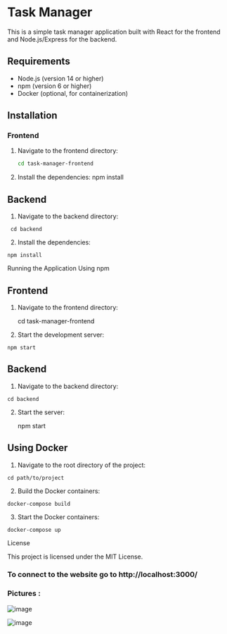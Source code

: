 # Task Manager

This is a simple task manager application built with React for the frontend and Node.js/Express for the backend.

## Requirements

- Node.js (version 14 or higher)
- npm (version 6 or higher)
- Docker (optional, for containerization)

## Installation

### Frontend

1. Navigate to the frontend directory:
   ```bash
   cd task-manager-frontend

2.   Install the dependencies:
    npm install

## Backend

 1.   Navigate to the backend directory:

     cd backend

 2.   Install the dependencies:

    npm install

Running the Application
Using npm
## Frontend

1. Navigate to the frontend directory:
   
   cd task-manager-frontend
    

 3.   Start the development server:

    npm start

## Backend

 1.   Navigate to the backend directory:

    cd backend

2.  Start the server:

    npm start

## Using Docker

 1.   Navigate to the root directory of the project:

    cd path/to/project

 2.   Build the Docker containers:

    docker-compose build

 3.   Start the Docker containers:

    docker-compose up

License

This project is licensed under the MIT License.


### To connect to the website go to http://localhost:3000/

### Pictures :


![image](https://github.com/user-attachments/assets/267d7efe-336c-4055-b6e4-33704eb85ce4)

![image](https://github.com/user-attachments/assets/01ff15f7-7392-4736-ad82-9cf4dad5fbb7)

